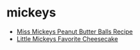 # mickeys

 * [Miss Mickeys Peanut Butter Balls Recipe](index/m/miss-mickeys-peanut-butter-balls-recipe.json)
 * [Little Mickeys Favorite Cheesecake](index/l/little-mickeys-favorite-cheesecake.json)

